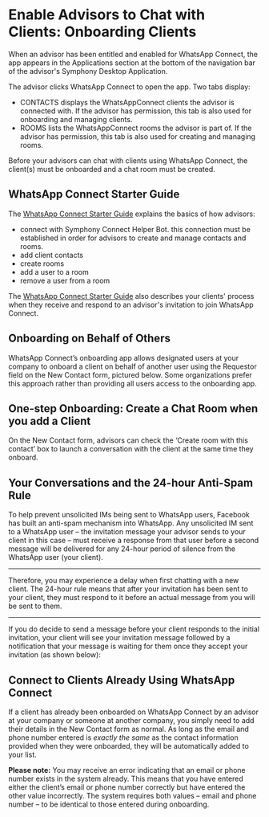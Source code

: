 # Enable Advisors to Chat with Clients: Onboarding Clients

When an advisor has been entitled and enabled for WhatsApp Connect, the app appears in the Applications section at the bottom of the navigation bar of the advisor's Symphony Desktop Application. 

The advisor clicks WhatsApp Connect to open the app. Two tabs display:

* CONTACTS displays the WhatsAppConnect clients the advisor is connected with. If the advisor has permission, this tab is also used for onboarding and managing clients. 
* ROOMS lists the WhatsAppConnect rooms the advisor is part of. If the advisor has permission, this tab is also used for creating and managing rooms.

Before your advisors can chat with clients using WhatsApp Connect, the client\(s\) must be onboarded and a chat room must be created. 

## WhatsApp Connect Starter Guide 

The [WhatsApp Connect Starter Guide](https://goto.symphony.com/rs/945-HBF-959/images/SYM_2021_1PGR_WhatApp_Starter_Guide.pdf) explains the basics of how advisors:

* connect with Symphony Connect Helper Bot. this connection must be established in order for advisors to create and manage contacts and rooms.
* add client contacts
* create rooms
* add a user to a room
* remove a user from a room

The [WhatsApp Connect Starter Guide](https://goto.symphony.com/rs/945-HBF-959/images/SYM_2021_1PGR_WhatApp_Starter_Guide.pdf) also describes your clients' process when they receive and respond to an advisor's invitation to join WhatsApp Connect.

## **Onboarding on Behalf of Others** 

WhatsApp Connect’s onboarding app allows designated users at your company to onboard a client on behalf of another user using the Requestor field on the New Contact form, pictured below. Some organizations prefer this approach rather than providing all users access to the onboarding app.

## One-step Onboarding: Create a Chat Room when you add a Client

On the New Contact form, advisors can check the ‘Create room with this contact’ box to launch a conversation with the client at the same time they onboard. 

## **Your Conversations and the 24-hour Anti-Spam Rule**

To help prevent unsolicited IMs being sent to WhatsApp users, Facebook has built an anti-spam mechanism into WhatsApp. Any unsolicited IM sent to a WhatsApp user – the invitation message your advisor sends to your client in this case – must receive a response from that user before a second message will be delivered for any 24-hour period of silence from the WhatsApp user \(your client\).   
****

Therefore, you may experience a delay when first chatting with a new client. The 24-hour rule means that after your invitation has been sent to your client, they must respond to it before an actual message from you will be sent to them.  
****

If you do decide to send a message before your client responds to the initial invitation, your client will see your invitation message followed by a notification that your message is waiting for them once they accept your invitation \(as shown below\):  
  


## **Connect to Clients Already Using WhatsApp Connect**

If a client has already been onboarded on WhatsApp Connect by an advisor at your company or someone at another company, you simply need to add their details in the New Contact form as normal. As long as the email and phone number entered is _exactly the same_ as the contact information provided when they were onboarded, they will be automatically added to your list.

**Please note:** You may receive an error indicating that an email or phone number exists in the system already. This means that you have entered either the client’s email or phone number correctly but have entered the other value incorrectly. The system requires both values – email and phone number –  to be identical to those entered during onboarding.  



